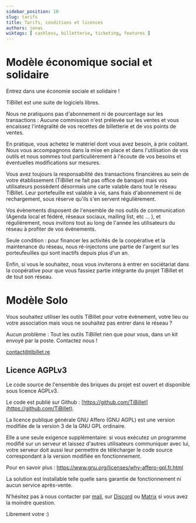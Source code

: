 ```yaml
---
sidebar_position: 10
slug: tarifs
title: Tarifs, conditions et licences
authors: jonas
wiktags: [ cashless, billetterie, ticketing, features ]
---
```


# Modèle économique social et solidaire

Entrez dans une économie sociale et solidaire !

TiBillet est une suite de logiciels libres.

Nous ne pratiquons pas d'abonnement ni de pourcentage sur les transactions :
Aucune commission n'est prélevée sur les ventes et
vous encaissez l'intégralité de vos recettes de billetterie et de vos points de ventes.

En pratique, vous achetez le matériel dont vous avez besoin, à prix coûtant.
Nous vous accompagnons dans la mise en place et dans l'utilisation de vos outils et nous sommes tout particulièrement à
l'écoute de vos besoins et éventuelles modifications sur mesures.

Vous avez toujours la responsabilité des transactions financières au sein de votre établissement (TiBillet ne fait pas
office de banque) mais vos utilisateurs possèdent désormais une carte valable dans tout le réseau TiBillet. Leur
portefeuille est valable à vie, sans frais d'abonnement ni de rechargement, sous réserve qu'ils s'en servent
régulièrement.

Vos évènements disposent de l'ensemble de nos outils de communication (Agenda local et fédéré, réseaux sociaux, mailing
list, etc ... ), et régulièrement, nous invitons tout au long de l'année les utilisateurs du réseau à profiter de vos
évènements.

Seule condition : pour financer les activités de la coopérative et la maintenance du réseau, nous ré-injectons une
partie de l'argent sur
les porteufeuilles qui sont inactifs depuis plus d'un an.

Enfin, si vous le souhaitez, nous vous inviterons à entrer en sociétariat dans la coopérative pour que vous fassiez
partie intégrante du projet TiBillet et de tout son réseau.

# Modèle Solo

Vous souhaitez utiliser les outils TiBillet pour votre évènement, votre lieu ou votre association mais vous ne souhaitez
pas entrer dans le réseau ?

Aucun problème : Tout les outils TiBillet rien que pour vous, dans un kit envoyé par la poste. Contactez nous !

[contact@tibillet.re](mailto:contact@tibillet.re)

## Licence AGPLv3

Le code source de l'ensemble des briques du projet est ouvert et disponible sous licence AGPLv3.

Le code est publié sur Github : [https://github.com/TiBillet](https://github.com/TiBillet).

La licence publique générale GNU Affero (GNU AGPL) est une version modifiée de la version 3 de la GNU GPL ordinaire.

Elle a une seule exigence supplémentaire: si vous exécutez un programme modifié sur un serveur et laissez d'autres
utilisateurs communiquer avec lui, votre serveur doit aussi leur permettre de télécharger le code source correspondant à
la version modifiée en fonctionnement.

Pour en savoir plus : https://www.gnu.org/licenses/why-affero-gpl.fr.html

La solution est installable telle quelle sans garantie de fonctionnement ni aucun service après-vente.

N'hésitez pas à nous contacter par [mail](mailto:contact@tibillet.re), sur [Discord](https://discord.gg/ecb5jtP7vY) ou [Matrix](https://matrix.to/#/#tibillet:tiers-lieux.org) si vous avez la moindre question.

Librement votre :) 
